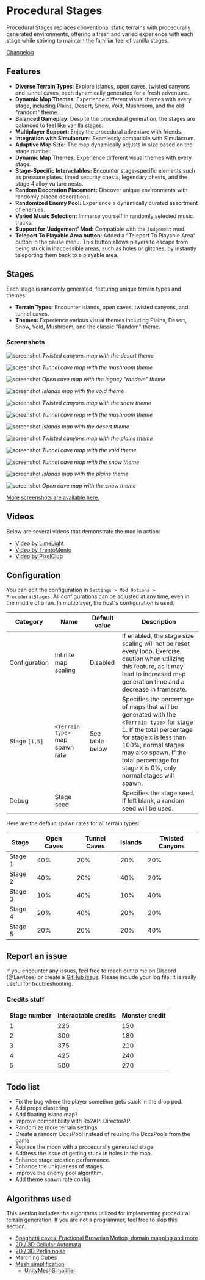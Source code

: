 # Procedural Stages

Procedural Stages replaces conventional static terrains with procedurally generated environments, offering a fresh and varied experience with each stage while striving to maintain the familiar feel of vanilla stages.

[Changelog](https://thunderstore.io/package/Lawlzee/ProceduralStages/changelog/)

## Features

- **Diverse Terrain Types**: Explore islands, open caves, twisted canyons and tunnel caves, each dynamically generated for a fresh adventure.
- **Dynamic Map Themes**: Experience different visual themes with every stage, including Plains, Desert, Snow, Void, Mushroom, and the old "random" theme.
- **Balanced Gameplay**: Despite the procedural generation, the stages are balanced to feel like vanilla stages.
- **Multiplayer Support:** Enjoy the procedural adventure with friends.
- **Integration with Simulacrum:** Seamlessly compatible with Simulacrum.
- **Adaptive Map Size:** The map dynamically adjusts in size based on the stage number.
- **Dynamic Map Themes:** Experience different visual themes with every stage.
- **Stage-Specific Interactables:** Encounter stage-specific elements such as pressure plates, timed security chests, legendary chests, and the stage 4 alloy vulture nests.
- **Random Decoration Placement:** Discover unique environments with randomly placed decorations.
- **Randomized Enemy Pool:** Experience a dynamically curated assortment of enemies.
- **Varied Music Selection:** Immerse yourself in randomly selected music tracks.
- **Support for 'Judgement' Mod:** Compatible with the `Judgement` mod.
- **Teleport To Playable Area button**: Added a "Teleport To Playable Area" button in the pause menu. This button allows players to escape from being stuck in inaccessible areas, such as holes or glitches, by instantly teleporting them back to a playable area.

## Stages

Each stage is randomly generated, featuring unique terrain types and themes:

- **Terrain Types:** Encounter islands, open caves, twisted canyons, and tunnel caves.
- **Themes:** Experience various visual themes including Plains, Desert, Snow, Void, Mushroom, and the classic "Random" theme.

### Screenshots

![screenshot](https://raw.githubusercontent.com/Lawlzee/UnityMapGenerator/master/Mod/Images/1.12/Image12.png)
*Twisted canyons map with the desert theme*

![screenshot](https://raw.githubusercontent.com/Lawlzee/UnityMapGenerator/master/Mod/Images/1.12/Image4.png)
*Tunnel cave map with the mushroom theme*

![screenshot](https://raw.githubusercontent.com/Lawlzee/UnityMapGenerator/master/Mod/Images/1.5/Image2.png)
*Open cave map with the legacy "random" theme*

![screenshot](https://raw.githubusercontent.com/Lawlzee/UnityMapGenerator/master/Mod/Images/1.12/Image1.png)
*Islands map with the void theme*

![screenshot](https://raw.githubusercontent.com/Lawlzee/UnityMapGenerator/master/Mod/Images/1.12/Image6.png)
*Twisted canyons map with the snow theme*

![screenshot](https://raw.githubusercontent.com/Lawlzee/UnityMapGenerator/master/Mod/Images/1.12/Image11.png)
*Tunnel cave map with the mushroom theme*

![screenshot](https://raw.githubusercontent.com/Lawlzee/UnityMapGenerator/master/Mod/Images/1.12/Image15.png)
*Islands map with the desert theme*

![screenshot](https://raw.githubusercontent.com/Lawlzee/UnityMapGenerator/master/Mod/Images/1.12/Image13.png)
*Twisted canyons map with the plains theme*

![screenshot](https://raw.githubusercontent.com/Lawlzee/UnityMapGenerator/master/Mod/Images/1.12/Image23.png)
*Tunnel cave map with the void theme*

![screenshot](https://raw.githubusercontent.com/Lawlzee/UnityMapGenerator/master/Mod/Images/1.12/Image7.png)
*Tunnel cave map with the snow theme*

![screenshot](https://raw.githubusercontent.com/Lawlzee/UnityMapGenerator/master/Mod/Images/1.12/Image18.png)
*Islands map with the plains theme*

![screenshot](https://raw.githubusercontent.com/Lawlzee/UnityMapGenerator/master/Mod/Images/1.12/Image14.png)
*Open cave map with the snow theme*

[More screenshots are available here.](https://github.com/Lawlzee/UnityMapGenerator/tree/master/Mod/Images)

## Videos

Below are several videos that demonstrate the mod in action:
- [Video by LimeLight](https://www.youtube.com/watch?v=CDH7QYtNGvc&lc=UgziI767yJ6zojgI77R4AaABAg)
- [Video by TrentoMento](https://www.youtube.com/watch?v=5wyeGS0PbeU)
- [Video by PixelClub](https://www.youtube.com/watch?v=dBWXATNUGjY)


## Configuration

You can edit the configuration in `Settings > Mod Options > ProceduralStages`. All configurations can be adjusted at any time, even in the middle of a run. In multiplayer, the host's configuration is used.

| Category      | Name                 | Default value    | Description                                                                                                                                                                      |
|---------------|----------------------|------------------|----------------------------------------------------------------------------------------------------------------------------------------------------------------------------------|                                        
| Configuration | Infinite map scaling | Disabled         | If enabled, the stage size scaling will not be reset every loop. Exercise caution when utilizing this feature, as it may lead to increased map generation time and a decrease in framerate. |
| Stage `[1,5]` | `<Terrain type>` map spawn rate | See table below | Specifies the percentage of maps that will be generated with the `<Terrain type>` for stage 1. If the total percentage for stage `X` is less than 100%, normal stages may also spawn. If the total percentage for stage `X` is 0%, only normal stages will spawn.|
| Debug         | Stage seed           |                  | Specifies the stage seed. If left blank, a random seed will be used.                                                      |

Here are the default spawn rates for all terrain types:

| Stage   | Open Caves | Tunnel Caves | Islands | Twisted Canyons |
|---------|------------|--------------|---------|-----------------|
| Stage 1 | 40%        | 20%          | 20%     | 20%             |
| Stage 2 | 40%        | 20%          | 40%     | 20%             |                 
| Stage 3 | 10%        | 40%          | 10%     | 40%             |
| Stage 4 | 20%        | 40%          | 20%     | 20%             |
| Stage 5 | 20%        | 20%          | 20%     | 40%             |

## Report an issue

If you encounter any issues, feel free to reach out to me on Discord (@Lawlzee) or create a [GitHub issue](https://github.com/Lawlzee/UnityMapGenerator/issues/new). Please include your log file; it is really useful for troubleshooting.

### Credits stuff

|Stage number|Interactable credits|Monster credit|
|--|--|--|
|1|225|150|
|2|300|180|
|3|375|210|
|4|425|240|
|5|500|270|

## Todo list

- Fix the bug where the player sometime gets stuck in the drop pod.
- Add props clustering
- Add floating island map?
- Improve compatibility with Ro2API.DirectorAPI
- Randomize more terrain settings
- Create a random DccsPool instead of reusing the DccsPools from the game
- Replace the moon with a procedurally generated stage
- Address the issue of getting stuck in holes in the map.
- Enhance stage creation performance.
- Enhance the uniqueness of stages.
- Improve the enemy pool algorithm.
- Add theme spawn rate config


## Algorithms used

This section includes the algorithms utilized for implementing procedural terrain generation. If you are not a programmer, feel free to skip this section.

- [Spaghetti caves, Fractional Brownian Motion, domain mapping and more](https://www.youtube.com/watch?v=ob3VwY4JyzE)
- [2D / 3D Cellular Automata](https://www.youtube.com/watch?v=v7yyZZjF1z4&list=PLFt_AvWsXl0eZgMK_DT5_biRkWXftAOf9)
- [2D / 3D Perlin noise](https://en.wikipedia.org/wiki/Perlin_noise)
- [Marching Cubes](https://www.youtube.com/watch?v=M3iI2l0ltbE)
- [Mesh simplification](https://www.youtube.com/watch?v=biLY19kuGOs)
    - [UnityMeshSimplifier](https://github.com/Whinarn/UnityMeshSimplifier)